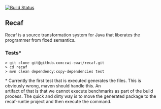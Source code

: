 [![Build Status](https://travis-ci.com/cwi-swat/recaf.svg?token=EYsxboxiFVSqpFARwkTX&branch=master)](https://travis-ci.com/cwi-swat/recaf)

## Recaf
Recaf is a source transformation system for Java that liberates the programmer from fixed semantics. 

### Tests*

```shell
> git clone git@github.com:cwi-swat/recaf.git
> cd recaf
> mvn clean dependency:copy-dependencies test
```

\* Currently the first test that is executed generates the files. This is obviously wrong, maven should handle this. An   
   artifact of that is that we cannot execute benchmarks as part of the build process. The quick and dirty way is to move the
   generated package to the recaf-runtie project and then execute the command.

